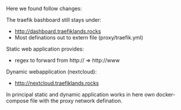 Here we found follow changes:

The traefik bashboard still stays under:

 - http://dashboard.traefiklands.rocks
 - Most definations out to extern file (proxy/traefik.yml)

Static web application provides:

 - regex to forward from http:// => http://www

Dynamic webapplication (nextcloud):

 - http://nextcloud.traefiklands.rocks

In principal static and dynamic application
works in here own docker-compose file with the
proxy network defination.
